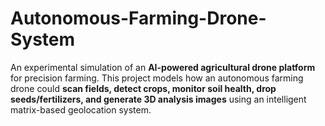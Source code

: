 # Autonomous-Farming-Drone-System
An experimental simulation of an **AI-powered agricultural drone platform** for precision farming.   This project models how an autonomous farming drone could **scan fields, detect crops, monitor soil health, drop seeds/fertilizers, and generate 3D analysis images** using an intelligent matrix-based geolocation system.
